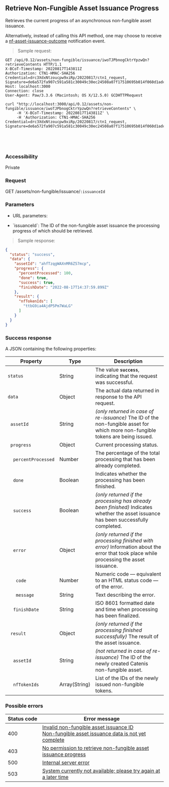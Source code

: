 ## Retrieve Non-Fungible Asset Issuance Progress

Retrieves the current progress of an asynchronous non-fungible asset issuance.

<aside class="notice">
Alternatively, instead of calling this API method, one may choose to receive a <a href="#final-non-fungible-asset-issuance-outcome-nf-asset-issuance-outcome">nf-asset-issuance-outcome</a> notification event.
</aside>

> Sample request:

```http--raw
GET /api/0.12/assets/non-fungible/issuance/iwoTJPbnogCktrYpzwQn?retrieveContents HTTP/1.1
X-BCoT-Timestamp: 20220817T143811Z
Authorization: CTN1-HMAC-SHA256 Credential=drc3XdxNtzoucpw9xiRp/20220817/ctn1_request, Signature=de6a572fa907c591a581c30049c30ec24508a07f17510695b014f060d1adc60c
Host: localhost:3000
Connection: close
User-Agent: Paw/3.3.6 (Macintosh; OS X/12.5.0) GCDHTTPRequest
```

```shell
curl "http://localhost:3000/api/0.12/assets/non-fungible/issuance/iwoTJPbnogCktrYpzwQn?retrieveContents" \
     -H 'X-BCoT-Timestamp: 20220817T143811Z' \
     -H 'Authorization: CTN1-HMAC-SHA256 Credential=drc3XdxNtzoucpw9xiRp/20220817/ctn1_request, Signature=de6a572fa907c591a581c30049c30ec24508a07f17510695b014f060d1adc60c'
```

```html--javascript
```

```javascript--node
```

```php
```

```rust
```

### Accessibility

Private

### Request

GET /assets/non-fungible/issuance/`:issuanceId`

### Parameters

<!-- Note: we are not using the native markdown list feature for the second level items because the generated
        HTML has no space to the following first level item -->
- URL parameters:
<ul class="parameterList">
  <li>`issuanceId`: The ID of the non-fungible asset issuance the processing progress of which should be retrieved.</li>
</ul>

> Sample response:

```json
{
  "status": "success",
  "data": {
    "assetId": "ahfTzqgWAXnMR6Z57mcp",
    "progress": {
      "percentProcessed": 100,
      "done": true,
      "success": true,
      "finishDate": "2022-08-17T14:37:59.899Z"
    },
    "result": {
      "nfTokenIds": [
        "ttbG9ia4AjdP5Pm7WaLG"
      ]
    }
  }
}
```

### Success response

A JSON containing the following properties:

| Property | Type | Description |
| -------- | ---- | ----------- |
| `status` | String | The value **`success`**, indicating that the request was successful. |
| `data` | Object | The actual data returned in response to the API request. |
| &nbsp;&nbsp;`assetId` | String | *(only returned in case of re-issuance)* The ID of the non-fungible asset for which more non-fungible tokens are being issued. |
| &nbsp;&nbsp;`progress` | Object | Current processing status. |
| &nbsp;&nbsp;&nbsp;&nbsp;`percentProcessed` | Number | The percentage of the total processing that has been already completed. |
| &nbsp;&nbsp;&nbsp;&nbsp;`done` | Boolean | Indicates whether the processing has been finished. |
| &nbsp;&nbsp;&nbsp;&nbsp;`success` | Boolean | *(only returned if the processing has already been finished)* Indicates whether the asset issuance has been successfully completed. |
| &nbsp;&nbsp;&nbsp;&nbsp;`error` | Object | *(only returned if the processing finished with error)* Information about the error that took place while processing the asset issuance. |
| &nbsp;&nbsp;&nbsp;&nbsp;&nbsp;&nbsp;`code` | Number | Numeric code — equivalent to an HTML status code — of the error. |
| &nbsp;&nbsp;&nbsp;&nbsp;&nbsp;&nbsp;`message` | String | Text describing the error. |
| &nbsp;&nbsp;&nbsp;&nbsp;`finishDate` | String | ISO 8601 formatted date and time when processing has been finalized. |
| &nbsp;&nbsp;`result` | Object | *(only returned if the processing finished successfully)* The result of the asset issuance. |
| &nbsp;&nbsp;&nbsp;&nbsp;`assetId` | String | *(not returned in case of re-issuance)* The ID of the newly created Catenis non-fungible asset. |
| &nbsp;&nbsp;&nbsp;&nbsp;`nfTokenIds` | Array(String) | List of the IDs of the newly issued non-fungible tokens. |

### Possible errors

| Status&nbsp;code | Error&nbsp;message |
| ----------- | ------------- |
| 400 | <a href="#error_msg_305">Invalid non-fungible asset issuance ID</a><br><a href="#error_msg_315">Non-fungible asset issuance data is not yet complete</a> |
| 403 | <a href="#error_msg_310">No permission to retrieve non-fungible asset issuance progress</a> | 
| 500 | <a href="#error_msg_100">Internal server error</a> |
| 503 | <a href="#error_msg_220">System currently not available; please try again at a later time</a> |
